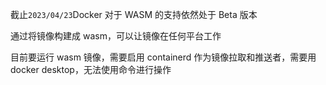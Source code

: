 
<p id="rZz1YHZLGTq7vg4QW6aoHt">

截止`2023/04/23`Docker 对于 WASM 的支持依然处于 Beta 版本

</p>

<p id="tAUzq8CJhbfndKUNSAJ2xZ">

通过将镜像构建成 wasm，可以让镜像在任何平台工作

</p>

<p id="vXRwEd4Ek8ksWW8QnMiEtP">



</p>

<p id="3kCdDnCXGwtfLbY22HHQ8C">



</p>

<p id="evJ6A5eeF1sRcAQsMrzEZJ">

目前要运行 wasm 镜像，需要启用 containerd 作为镜像拉取和推送者，需要用 docker desktop，无法使用命令进行操作

</p>

<p id="5zyxPNLmdphUw83KBSZjtf">



</p>

<p id="hisb5XFtiNN61GuHasQ5a8">



</p>
